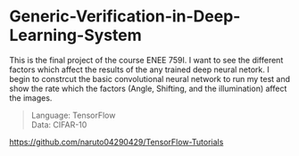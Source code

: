 # Generic-Verification-in-Deep-Learning-System

This is the final project of the course ENEE 759I. I want to see the different factors which affect the results of the any trained deep neural netork. I begin to constrcut the basic convolutional neural network to run my test and show the rate which the factors (Angle, Shifting, and the illumination) affect the images.
> Language: TensorFlow  
> Data: CIFAR-10  


https://github.com/naruto04290429/TensorFlow-Tutorials

